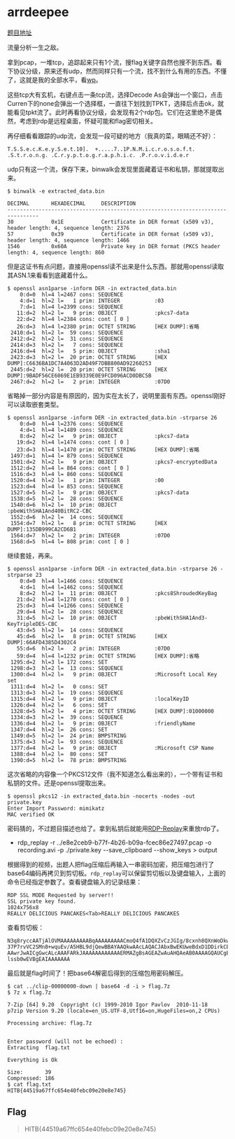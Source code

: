 # arrdeepee

[题目地址](https://adworld.xctf.org.cn/challenges/details?hash=e34d7c55-7e58-4436-8d34-05ad78361240_2&task_category_id=1)

流量分析一生之敌。

拿到pcap，一堆tcp，追踪起来只有1个流，搜flag关键字自然也搜不到东西。看下协议分级，原来还有udp，然而同样只有一个流，找不到什么有用的东西。不懂了，这就是我的全部水平，看[wp](https://blog.csdn.net/weixin_39934520/article/details/122014291)。

这些tcp大有玄机，右键点击一条tcp流，选择Decode As会弹出一个窗口，点击Curren下的none会弹出一个选择框，一直往下划找到TPKT，选择后点击ok，就能看见tpkt流了。此时再看协议分级，会发现有2个rdp包。它们在这里绝不是偶然，考虑到rdp是远程桌面，怀疑可能和flag密切相关。

再仔细看看跟踪的udp流，会发现一段可疑的地方（我真的菜，眼睛还不好）：

```
T.S.S.e.c.K.e.y.S.e.t.10].	+.....7..1P.N.M.i.c.r.o.s.o.f.t. .S.t.r.o.n.g. .C.r.y.p.t.o.g.r.a.p.h.i.c. .P.r.o.v.i.d.e.r
```

udp只有这一个流，保存下来，binwalk会发现里面藏着证书和私钥，那就提取出来。

```
$ binwalk -e extracted_data.bin

DECIMAL       HEXADECIMAL     DESCRIPTION
--------------------------------------------------------------------------------
30            0x1E            Certificate in DER format (x509 v3), header length: 4, sequence length: 2376
57            0x39            Certificate in DER format (x509 v3), header length: 4, sequence length: 1466
1546          0x60A           Private key in DER format (PKCS header length: 4, sequence length: 860
```

但是这证书有点问题，直接用openssl读不出来是什么东西。那就用openssl读取其ASN.1来看看到底藏着什么。

```
$ openssl asn1parse -inform DER -in extracted_data.bin
    0:d=0  hl=4 l=2467 cons: SEQUENCE
    4:d=1  hl=2 l=   1 prim: INTEGER           :03
    7:d=1  hl=4 l=2399 cons: SEQUENCE
   11:d=2  hl=2 l=   9 prim: OBJECT            :pkcs7-data
   22:d=2  hl=4 l=2384 cons: cont [ 0 ]
   26:d=3  hl=4 l=2380 prim: OCTET STRING      [HEX DUMP]:省略
 2410:d=1  hl=2 l=  59 cons: SEQUENCE
 2412:d=2  hl=2 l=  31 cons: SEQUENCE
 2414:d=3  hl=2 l=   7 cons: SEQUENCE
 2416:d=4  hl=2 l=   5 prim: OBJECT            :sha1
 2423:d=3  hl=2 l=  20 prim: OCTET STRING      [HEX DUMP]:C6636BA1DC7A4063D2AD49F7DBB800AD92260253
 2445:d=2  hl=2 l=  20 prim: OCTET STRING      [HEX DUMP]:9BADF56CE6069E1EB9339E0E9FCD096ACD0DBC5B
 2467:d=2  hl=2 l=   2 prim: INTEGER           :07D0
```

省略掉一部分内容是有原因的，因为实在太长了，说明里面有东西。openssl刚好可以读取嵌套类型。

```
$ openssl asn1parse -inform DER -in extracted_data.bin -strparse 26
    0:d=0  hl=4 l=2376 cons: SEQUENCE
    4:d=1  hl=4 l=1489 cons: SEQUENCE
    8:d=2  hl=2 l=   9 prim: OBJECT            :pkcs7-data
   19:d=2  hl=4 l=1474 cons: cont [ 0 ]
   23:d=3  hl=4 l=1470 prim: OCTET STRING      [HEX DUMP]:省略
 1497:d=1  hl=4 l= 879 cons: SEQUENCE
 1501:d=2  hl=2 l=   9 prim: OBJECT            :pkcs7-encryptedData
 1512:d=2  hl=4 l= 864 cons: cont [ 0 ]
 1516:d=3  hl=4 l= 860 cons: SEQUENCE
 1520:d=4  hl=2 l=   1 prim: INTEGER           :00
 1523:d=4  hl=4 l= 853 cons: SEQUENCE
 1527:d=5  hl=2 l=   9 prim: OBJECT            :pkcs7-data
 1538:d=5  hl=2 l=  28 cons: SEQUENCE
 1540:d=6  hl=2 l=  10 prim: OBJECT            :pbeWithSHA1And40BitRC2-CBC
 1552:d=6  hl=2 l=  14 cons: SEQUENCE
 1554:d=7  hl=2 l=   8 prim: OCTET STRING      [HEX DUMP]:135DB999CA2CD6B1
 1564:d=7  hl=2 l=   2 prim: INTEGER           :07D0
 1568:d=5  hl=4 l= 808 prim: cont [ 0 ]
```

继续套娃，再来。

```
$ openssl asn1parse -inform DER -in extracted_data.bin -strparse 26 -strparse 23
    0:d=0  hl=4 l=1466 cons: SEQUENCE
    4:d=1  hl=4 l=1462 cons: SEQUENCE
    8:d=2  hl=2 l=  11 prim: OBJECT            :pkcs8ShroudedKeyBag
   21:d=2  hl=4 l=1270 cons: cont [ 0 ]
   25:d=3  hl=4 l=1266 cons: SEQUENCE
   29:d=4  hl=2 l=  28 cons: SEQUENCE
   31:d=5  hl=2 l=  10 prim: OBJECT            :pbeWithSHA1And3-KeyTripleDES-CBC
   43:d=5  hl=2 l=  14 cons: SEQUENCE
   45:d=6  hl=2 l=   8 prim: OCTET STRING      [HEX DUMP]:66AFD4385D4302C4
   55:d=6  hl=2 l=   2 prim: INTEGER           :07D0
   59:d=4  hl=4 l=1232 prim: OCTET STRING      [HEX DUMP]:省略
 1295:d=2  hl=3 l= 172 cons: SET
 1298:d=3  hl=2 l=  13 cons: SEQUENCE
 1300:d=4  hl=2 l=   9 prim: OBJECT            :Microsoft Local Key set
 1311:d=4  hl=2 l=   0 cons: SET
 1313:d=3  hl=2 l=  19 cons: SEQUENCE
 1315:d=4  hl=2 l=   9 prim: OBJECT            :localKeyID
 1326:d=4  hl=2 l=   6 cons: SET
 1328:d=5  hl=2 l=   4 prim: OCTET STRING      [HEX DUMP]:01000000
 1334:d=3  hl=2 l=  39 cons: SEQUENCE
 1336:d=4  hl=2 l=   9 prim: OBJECT            :friendlyName
 1347:d=4  hl=2 l=  26 cons: SET
 1349:d=5  hl=2 l=  24 prim: BMPSTRING
 1375:d=3  hl=2 l=  93 cons: SEQUENCE
 1377:d=4  hl=2 l=   9 prim: OBJECT            :Microsoft CSP Name
 1388:d=4  hl=2 l=  80 cons: SET
 1390:d=5  hl=2 l=  78 prim: BMPSTRING
```

这次省略的内容像一个PKCS12文件（我不知道怎么看出来的），一个带有证书和私钥的文件。还是openssl提取出来。

```
$ openssl pkcs12 -in extracted_data.bin -nocerts -nodes -out private.key
Enter Import Password: mimikatz
MAC verified OK
```

密码猜的，不过题目描述也给了。拿到私钥后就能用[RDP-Replay](https://github.com/ctxis/RDP-Replay)来重放rdp了。

- rdp_replay -r ../e8e2ceb9-b77f-4b26-b09a-fcec86e27497.pcap  -o recording.avi -p ./private.key --save_clipboard --show_keys > output

根据得到的视频，出题人把flag压缩后再输入一串密码加密，把压缩包进行了base64编码再拷贝到剪切板。`rdp_replay`可以保留剪切板以及键盘输入，上面的命令已经指定参数了。查看键盘输入的记录结果：

```
RDP SSL MODE Requested by server!!
SSL private key found.
1024x756x8
REALLY DELICIOUS PANCAKES<Tab>REALLY DELICIOUS PANCAKES
```

查看剪切板：

```
N3q8ryccAATjAlOVMAAAAAAAAABqAAAAAAAAACmoQ4fA1DQXZvCzJGIg/8cxnh8QXnWoDkwNxjGL
37P7rvVC2SMn8+wquEv/A5HBL9djQewBBAYAAQkwAAcLAQACJAbxBwEKUweBdxD1DDirkCEhAQAB
AAwrJwAICgGwcALcAAAFARkJAAAAAAAAAAAAERMAZgBsAGEAZwAuAHQAeAB0AAAAGQAUCgEAAFNu
lssb0wEVBgEAIAAAAAAA
```

最后就是flag时间了！把base64解密后得到的压缩包用密码解压。

```
$ cat ../clip-00000000-down | base64 -d -i > flag.7z
$ 7z x flag.7z

7-Zip [64] 9.20  Copyright (c) 1999-2010 Igor Pavlov  2010-11-18
p7zip Version 9.20 (locale=en_US.UTF-8,Utf16=on,HugeFiles=on,2 CPUs)

Processing archive: flag.7z


Enter password (will not be echoed) :
Extracting  flag.txt

Everything is Ok

Size:       39
Compressed: 186
$ cat flag.txt
HITB{44519a67ffc654e40febc09e20e8e745}
```

## Flag
> HITB{44519a67ffc654e40febc09e20e8e745}